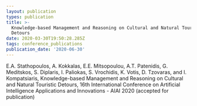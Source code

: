 ```yaml
---
layout: publication
types: publication
title: >-
  Knowledge-based Management and Reasoning on Cultural and Natural Touristic
  Detours
date: 2020-03-30T19:50:28.285Z
tags: conference_publications
publication_date: '2020-06-30'
---
```

E.A. Stathopoulos, A. Kokkalas, E.E. Mitsopoulou, A.T. Patenidis, G. Meditskos, S. Diplaris, I. Paliokas, S. Vrochidis, K. Votis, D. Tzovaras, and I. Kompatsiaris, Knowledge-based Management and Reasoning on Cultural and Natural Touristic Detours, 16th International Conference on Artificial Intelligence Applications and Innovations - AIAI 2020 (accepted for publication)